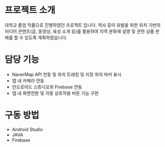 # 프로젝트 소개
대학교 졸업 작품으로 진행하였던 프로젝트 입니다. 역사 흥미 유발을 위한 위치 기반의 미디어 콘텐츠(글, 동영상, 육성 소개 등)를 활용하여 지역 문화재 설명 및 관련 상품 판매를 할 수 있도록 계획하였습니다.

# 담당 기능
+ NaverMap API 연동 및 위치 트래킹 및 지정 위치 마커 표시
+ 앱 내 카메라 연동
+ 안드로이드 스튜디오와 Firebase 연동
+ 앱 내 화면전환 및 각종 상호작용 버튼 기능 구현

# 구동 방법
+ Android Studio
+ JAVA
+ Firebase

